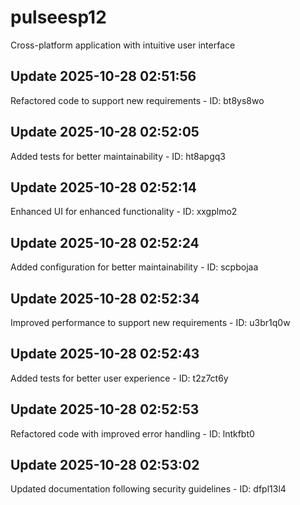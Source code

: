 # pulseesp12
Cross-platform application with intuitive user interface

## Update 2025-10-28 02:51:56
Refactored code to support new requirements - ID: bt8ys8wo


## Update 2025-10-28 02:52:05
Added tests for better maintainability - ID: ht8apgq3


## Update 2025-10-28 02:52:14
Enhanced UI for enhanced functionality - ID: xxgplmo2


## Update 2025-10-28 02:52:24
Added configuration for better maintainability - ID: scpbojaa


## Update 2025-10-28 02:52:34
Improved performance to support new requirements - ID: u3br1q0w


## Update 2025-10-28 02:52:43
Added tests for better user experience - ID: t2z7ct6y


## Update 2025-10-28 02:52:53
Refactored code with improved error handling - ID: lntkfbt0


## Update 2025-10-28 02:53:02
Updated documentation following security guidelines - ID: dfpl13l4


